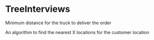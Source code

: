 # TreeInterviews
Minimum distance for the truck to deliver the order



An algorithm to find the nearest X locations for the customer location
